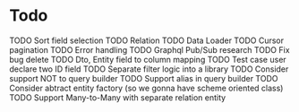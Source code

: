 # Todo

TODO Sort field selection
TODO Relation
TODO Data Loader
TODO Cursor pagination
TODO Error handling
TODO Graphql Pub/Sub research
TODO Fix bug delete
TODO Dto, Entity field to column mapping
TODO Test case user declare two ID field
TODO Separate filter logic into a library
TODO Consider support NOT to query builder
TODO Support alias in query builder
TODO Consider abtract entity factory (so we gonna have scheme oriented class)
TODO Support Many-to-Many with separate relation entity
